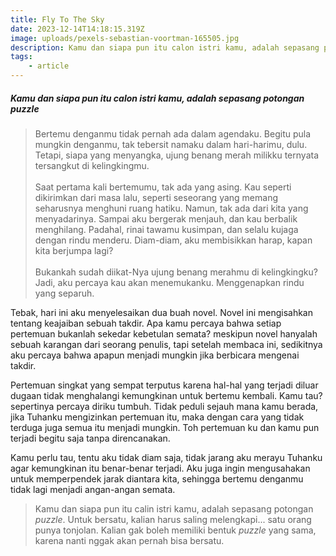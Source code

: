 ```yaml
---
title: Fly To The Sky
date: 2023-12-14T14:18:15.319Z
image: uploads/pexels-sebastian-voortman-165505.jpg
description: K﻿amu dan siapa pun itu calon istri kamu, adalah sepasang potongan puzzle
tags: 
    - article
---
```

##### K﻿amu dan siapa pun itu calon istri kamu, adalah sepasang potongan *puzzle*

> Bertemu denganmu tidak pernah ada dalam agendaku. Begitu pula mungkin denganmu, tak tebersit namaku dalam hari-harimu, dulu. Tetapi, siapa yang menyangka, ujung benang merah milikku ternyata tersangkut di kelingkingmu.\
> \
> Saat pertama kali bertemumu, tak ada yang asing. Kau seperti\
> dikirimkan dari masa lalu, seperti seseorang yang memang seharusnya menghuni ruang hatiku. Namun, tak ada dari kita yang menyadarinya. Sampai aku bergerak menjauh, dan kau berbalik menghilang. Padahal, rinai tawamu kusimpan, dan selalu kujaga dengan rindu menderu. Diam-diam, aku membisikkan harap, kapan kita berjumpa lagi?\
> \
> Bukankah sudah diikat-Nya ujung benang merahmu di kelingkingku? Jadi, aku percaya kau akan menemukanku. Menggenapkan rindu yang separuh.

T﻿ebak, hari ini aku menyelesaikan dua buah novel. Novel ini mengisahkan tentang keajaiban sebuah takdir. Apa kamu percaya bahwa setiap pertemuan bukanlah sekedar kebetulan semata? meskipun novel hanyalah sebuah karangan dari seorang penulis, tapi setelah membaca ini, sedikitnya aku percaya bahwa apapun menjadi mungkin jika berbicara mengenai takdir.

P﻿ertemuan singkat yang sempat terputus karena hal-hal yang terjadi diluar dugaan tidak menghalangi kemungkinan untuk bertemu kembali. Kamu tau? sepertinya percaya diriku tumbuh. Tidak peduli sejauh mana kamu berada, jika Tuhanku mengizinkan pertemuan itu, maka dengan cara yang tidak terduga juga semua itu menjadi mungkin. Toh pertemuan ku dan kamu pun terjadi begitu saja tanpa direncanakan. 

K﻿amu perlu tau, tentu aku tidak diam saja, tidak jarang aku merayu Tuhanku agar kemungkinan itu benar-benar terjadi. Aku juga ingin mengusahakan untuk memperpendek jarak diantara kita, sehingga bertemu denganmu tidak lagi menjadi angan-angan semata.

> K﻿amu dan siapa pun itu calin istri kamu, adalah sepasang potongan *puzzle*. Untuk bersatu, kalian harus saling melengkapi... satu orang punya tonjolan. Kalian gak boleh memiliki bentuk *puzzle* yang sama, karena nanti nggak akan pernah bisa bersatu.